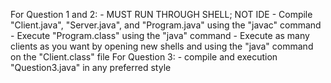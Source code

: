 For Question 1 and 2:
    - MUST RUN THROUGH SHELL; NOT IDE
    - Compile "Client.java", "Server.java", and "Program.java" using the "javac" command
    - Execute "Program.class" using the "java" command
    - Execute as many clients as you want by opening new shells and using the "java" command
      on the "Client.class" file
For Question 3:
    - compile and execution "Question3.java" in any preferred style